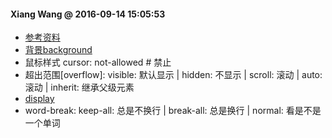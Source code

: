 #### Xiang Wang @ 2016-09-14 15:05:53

* [参考资料](https://www.douban.com/note/65562130/?type=like)
* [背景background](background背景.md)
* 鼠标样式
    cursor: not-allowed  # 禁止
* 超出范围[overflow]:
    visible: 默认显示 | hidden: 不显示 | scroll: 滚动 | auto: 滚动 | inherit: 继承父级元素
* [display](./display.html)
* word-break:
    keep-all: 总是不换行 | break-all: 总是换行 | normal: 看是不是一个单词
